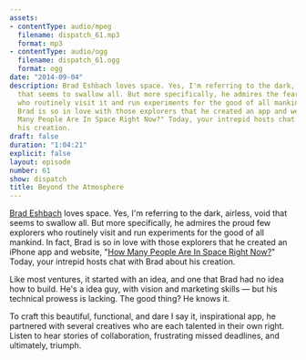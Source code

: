```yaml
---
assets:
- contentType: audio/mpeg
  filename: dispatch_61.mp3
  format: mp3
- contentType: audio/ogg
  filename: dispatch_61.ogg
  format: ogg
date: "2014-09-04"
description: Brad Eshbach loves space. Yes, I'm referring to the dark, airless, void
  that seems to swallow all. But more specifically, he admires the fearless explorers
  who routinely visit it and run experiments for the good of all mankind. In fact,
  Brad is so in love with those explorers that he created an app and website, "How
  Many People Are In Space Right Now?" Today, your intrepid hosts chat with Brad about
  his creation.
draft: false
duration: "1:04:21"
explicit: false
layout: episode
number: 61
show: dispatch
title: Beyond the Atmosphere
---
```

[Brad Eshbach](http://bradeshbach.com) loves space. Yes, I'm referring to the dark, airless, void that seems to swallow all. But more specifically, he admires the proud few explorers who routinely visit and run experiments for the good of all mankind. In fact, Brad is so in love with those explorers that he created an iPhone app and website, "[How Many People Are In Space Right Now?](http://howmanypeopleareinspacerightnow.com)" Today, your intrepid hosts chat with Brad about his creation.

Like most ventures, it started with an idea, and one that Brad had no idea how to build. He's a idea guy, with vision and marketing skills &mdash; but his technical prowess is lacking. The good thing? He knows it.

To craft this beautiful, functional, and dare I say it, inspirational app, he partnered with several creatives who are each talented in their own right. Listen to hear stories of collaboration, frustrating missed deadlines, and ultimately, triumph.